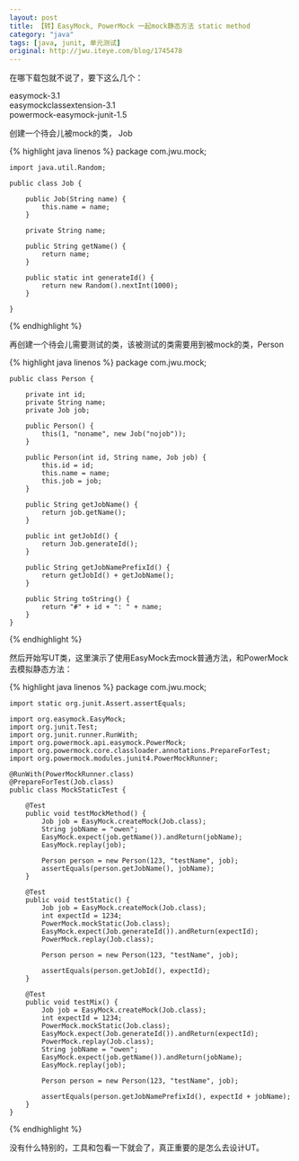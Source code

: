 ```yaml
---
layout: post
title: 【转】EasyMock, PowerMock 一起mock静态方法 static method
category: "java"
tags: [java, junit, 单元测试]
original: http://jwu.iteye.com/blog/1745478
---
```


在哪下载包就不说了，要下这么几个：

easymock-3.1  
easymockclassextension-3.1  
powermock-easymock-junit-1.5  


创建一个待会儿被mock的类， Job

{% highlight java linenos %}
    package com.jwu.mock;  
      
    import java.util.Random;  
      
    public class Job {  
      
        public Job(String name) {  
            this.name = name;  
        }  
      
        private String name;  
      
        public String getName() {  
            return name;  
        }  
      
        public static int generateId() {  
            return new Random().nextInt(1000);  
        }  
      
    }  
{% endhighlight %}
<!--break--> 

再创建一个待会儿需要测试的类，该被测试的类需要用到被mock的类，Person

{% highlight java linenos %}
    package com.jwu.mock;  
      
    public class Person {  
      
        private int id;  
        private String name;  
        private Job job;  
      
        public Person() {  
            this(1, "noname", new Job("nojob"));  
        }  
      
        public Person(int id, String name, Job job) {  
            this.id = id;  
            this.name = name;  
            this.job = job;  
        }  
      
        public String getJobName() {  
            return job.getName();  
        }  
      
        public int getJobId() {  
            return Job.generateId();  
        }  
      
        public String getJobNamePrefixId() {  
            return getJobId() + getJobName();  
        }  
      
        public String toString() {  
            return "#" + id + ": " + name;  
        }  
    }  
{% endhighlight %}
 
<!--break-->

然后开始写UT类，这里演示了使用EasyMock去mock普通方法，和PowerMock去模拟静态方法：

{% highlight java linenos %}
    package com.jwu.mock;  
      
    import static org.junit.Assert.assertEquals;  
      
    import org.easymock.EasyMock;  
    import org.junit.Test;  
    import org.junit.runner.RunWith;  
    import org.powermock.api.easymock.PowerMock;  
    import org.powermock.core.classloader.annotations.PrepareForTest;  
    import org.powermock.modules.junit4.PowerMockRunner;  
      
    @RunWith(PowerMockRunner.class)  
    @PrepareForTest(Job.class)  
    public class MockStaticTest {  
      
        @Test  
        public void testMockMethod() {  
            Job job = EasyMock.createMock(Job.class);  
            String jobName = "owen";  
            EasyMock.expect(job.getName()).andReturn(jobName);  
            EasyMock.replay(job);  
      
            Person person = new Person(123, "testName", job);  
            assertEquals(person.getJobName(), jobName);  
        }  
      
        @Test  
        public void testStatic() {  
            Job job = EasyMock.createMock(Job.class);  
            int expectId = 1234;  
            PowerMock.mockStatic(Job.class);  
            EasyMock.expect(Job.generateId()).andReturn(expectId);  
            PowerMock.replay(Job.class);  
      
            Person person = new Person(123, "testName", job);  
      
            assertEquals(person.getJobId(), expectId);  
        }  
      
        @Test  
        public void testMix() {  
            Job job = EasyMock.createMock(Job.class);  
            int expectId = 1234;  
            PowerMock.mockStatic(Job.class);  
            EasyMock.expect(Job.generateId()).andReturn(expectId);  
            PowerMock.replay(Job.class);  
            String jobName = "owen";  
            EasyMock.expect(job.getName()).andReturn(jobName);  
            EasyMock.replay(job);  
      
            Person person = new Person(123, "testName", job);  
      
            assertEquals(person.getJobNamePrefixId(), expectId + jobName);  
        }  
    }  
{% endhighlight %}
 

没有什么特别的，工具和包看一下就会了，真正重要的是怎么去设计UT。

